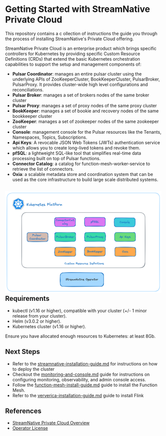 # Getting Started with StreamNative Private Cloud

This repository contains a c ollection of instructions the guide you through the process
of installing StreamNative's Private Cloud offering.

StreamNative Private Cloud is an enterprise product which brings specific controllers for Kubernetes by 
providing specific Custom Resource Definitions (CRDs) that extend the basic Kubernetes orchestration capabilities 
to support the setup and management components of:

- **Pulsar Coordinator**: manages an entire pulsar cluster using the underlying APIs of ZooKeeperCluster, BookKeeperCluster, PulsarBroker, PulsarProxy. It provides cluster-wide high level configurations and reconciliations.
- **Pulsar Broker**: manages a set of brokers nodes of the same broker cluster
- **Pulsar Proxy**: manages a set of proxy nodes of the same proxy cluster
- **BookKeeper**: manages a set of bookie and recovery nodes of the same bookkeeper cluster
- **ZooKeeper**: manages a set of zookeeper nodes of the same zookeeper cluster
- **Console**: management console for the Pulsar resources like the Tenants, Namespaces, Topics, Subscriptions.
- **Api Keys**: A revocable JSON Web Tokens (JWTs) authentication service which allows you to create long-lived tokens and revoke them.
- **pfSQL**: a lightweight SQL-like tool that simplifies real-time data processing built on top of Pulsar functions.
- **Connector Catalog**: a catalog for function-mesh-worker-service to retrieve the list of connectors.
- **Oxia**: a scalable metadata store and coordination system that can be used as the core infrastructure to build large scale distributed systems.

![private-cloud-arch.png](docs%2Fimages%2Fstreamntive%2Fprivate-cloud-arch.png)
Requirements
------------
- kubectl (v1.16 or higher), compatible with your cluster (+/- 1 minor release from your cluster).
- Helm (v3.0.2 or higher).
- Kubernetes cluster (v1.16 or higher).

Ensure you have allocated enough resources to Kubernetes: at least 8Gb.

Next Steps
------------
- Refer to the [streamnative-installation-guide.md](docs%2Fstreamnative-installation-guide.md) for instructions on how to deploy the cluster
- Checkout the [monitoring-and-console.md](docs%2Fmonitoring-and-console.md) guide for instructions on configuring monitoring, observability, and admin console access.
- Follow the [function-mesh-install-guide.md](docs%2Ffunction-mesh-install-guide.md) guide to install the Function Mesh.
- Refer to the [ververica-installation-guide.md](docs%2Fververica-installation-guide.md) guide to install Flink 


References
---
- [StreamNative Private Cloud Overview](https://docs.streamnative.io/private/private-cloud-overview)
- [Operator License](https://streamnative.io/community-licence)
